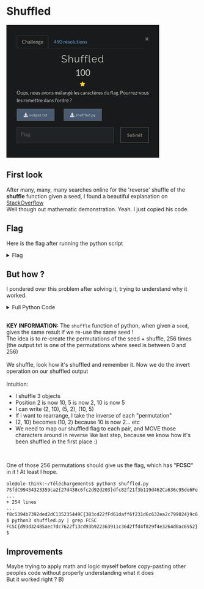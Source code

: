 # Shuffled

![Challenge image](1.png)

## First look

After many, many, many searches online for the 'reverse' shuffle of the **shuffle** function given a seed, I found a beautiful explanation on [StackOverflow](https://crypto.stackexchange.com/questions/78309/how-to-get-the-original-list-back-given-a-shuffled-list-and-seed)<br>
Well though out mathematic demonstration. Yeah. I just copied his code.<br>
## Flag
Here is the flag after running the python script
<details><summary>Flag</summary>
FCSC{d93d32485aec7dc7622f13cd93b922363911c36d2ffd4f829f4e3264d0ac6952}
</details>

## But how ?

I pondered over this problem after solving it, trying to understand why it worked.<br>

<details>
	<summary>Full Python Code</summary>
	
	import random

	flag = list(open("output.txt", "rb").read().strip())

	def shuffle_under_seed(ls, seed):
		# Shuffle the list ls using the seed `seed`
		random.seed(seed)
		random.shuffle(ls)
		return ls

	def unshuffle_list(shuffled_ls, seed):
		n = len(shuffled_ls)
		# Perm is [1, 2, ..., n]
		perm = [i for i in range(1, n + 1)]
		# Apply sigma to perm
		shuffled_perm = shuffle_under_seed(perm, seed)
		# Zip and unshuffle
		ls = list(zip(shuffled_ls, shuffled_perm))
		ls.sort(key=lambda x: x[1])
		return ''.join(chr(a) for (a, b) in ls)

	for i in range(0, 256):
		print(unshuffle_list(flag, i))
</details><br>

**KEY INFORMATION:** The `shuffle` function of python, when given a `seed`, gives the same result if we re-use the same seed !<br>
The idea is to re-create the permutations of the seed + shuffle, 256 times (the output.txt is one of the permutations where seed is between 0 and 256)
<br><br>
We shuffle, look how it's shuffled and remember it. Now we do the invert operation on our shuffled output
<br>
<br>
Intuition:
- I shuffle 3 objects
- Position 2 is now 10, 5 is now 2, 10 is now 5
- I can write (2, 10), (5, 2), (10, 5)
- If i want to rearrange, I take the inverse of each "permutation"
- (2, 10) becomes (10, 2) because 10 is now 2... etc
- We need to map our shuffled flag to each pair, and MOVE those characters around in reverse like last step, because we know how it's been shuffled in the first place :)
<br>

One of those 256 permutations should give us the flag, which has "**FCSC**" in it ! At least I hope.

```
ole@ole-think:~/Téléchargements$ python3 shuffled.py 
7SfdC99434323359ca2{27d438c6fc2d92d203}dfc82f21f3b119d462Ca636c95de6Fe
...
+ 254 lines
...
f8cS394b7392ded2dC135235449C{383cd22fFd61daff6f231d6c632ea2c799024}9c6
$ python3 shuffled.py | grep FCSC
FCSC{d93d32485aec7dc7622f13cd93b922363911c36d2ffd4f829f4e3264d0ac6952}
$ 
```

## Improvements

Maybe trying to apply math and logic myself before copy-pasting other peoples code without properly understanding what it does<br>
But it worked right ? B)